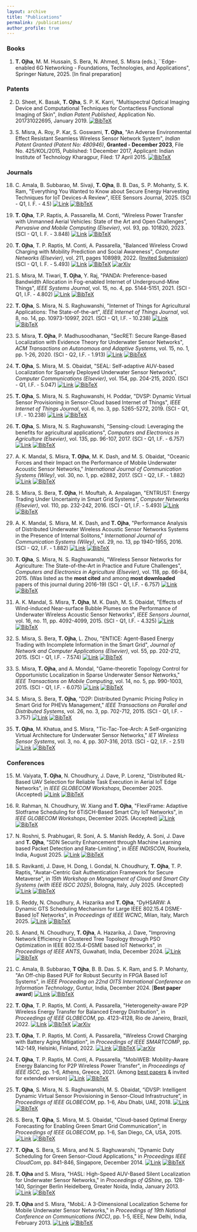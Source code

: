 ```yaml
---
layout: archive
title: "Publications"
permalink: /publications/
author_profile: true
---
```


### Books
1. **T. Ojha**, M. M. Hussain, S. Bera, N. Ahmed, S. Misra (eds.), ``Edge-enabled 6G Networking - Foundations, Technologies, and Applications", Springer Nature, 2025. [In final preparation]

### Patents
2. D. Sheet, K. Basak, **T. Ojha**, S. P. K. Karri, "Multispectral Optical Imaging Device and Computational Techniques for Contactless Functional Imaging of Skin", _Indian Patent Published_, Application No. 201731022695, January 2019.
[![BibTeX](https://img.shields.io/badge/BibTeX-orange?style=flat-square)](https://tamoghnaojha.github.io/files/sheet2019multispectral.txt)

1. S. Misra, A. Roy, P. Kar, S. Goswami, **T. Ojha**, "An Adverse Environmental Effect Resistant Seamless Wireless Sensor Network System", _Indian Patent Granted (Patent No: 480946)_, **Granted - December 2023**, File No. 425/KOL/2015, Published: 1 December 2017, Applicant: Indian Institute of Technology Kharagpur, Filed: 17 April 2015.
[![BibTeX](https://img.shields.io/badge/BibTeX-orange?style=flat-square)](https://tamoghnaojha.github.io/files/misra2023adverse.txt)


### Journals
18. C. Amala, B. Subbarao, M. Sivaji, **T. Ojha**, B. B. Das, S. P. Mohanty, S. K. Ram, "Everything You Wanted to Know about Secure Energy Harvesting Techniques for IoT Devices-A Review", IEEE Sensors Journal, 2025. (SCI - Q1, I. F. - 4.5)
[![Link](https://img.shields.io/badge/Link-blue?style=flat-square)](https://doi.org/10.1109/JSEN.2025.3614640) [![BibTeX](https://img.shields.io/badge/BibTeX-orange?style=flat-square)](https://tamoghnaojha.github.io/files/amala2025everything.txt)

17. **T. Ojha**, T.P. Raptis, A. Passarella, M. Conti, “Wireless Power Transfer with Unmanned Aerial Vehicles: State of the Art and Open Challenges”, _Pervasive and Mobile Computing (Elsevier)_, vol. 93, pp. 101820, 2023. (SCI - Q1, I. F. - 3.848)
[![Link](https://img.shields.io/badge/Link-blue?style=flat-square)](https://www.sciencedirect.com/science/article/pii/S1574119223000780) [![BibTeX](https://img.shields.io/badge/BibTeX-orange?style=flat-square)](https://tamoghnaojha.github.io/files/ojha2023wireless.txt)

16. **T. Ojha**, T. P. Raptis, M. Conti, A. Passarella, "Balanced Wireless Crowd Charging with Mobility Prediction and Social Awareness", _Computer Networks (Elsevier)_, vol. 211, pages 108989, 2022. (<ins>Invited Submission</ins>) (SCI - Q1, I. F. - 5.493)
[![Link](https://img.shields.io/badge/Link-blue?style=flat-square)](https://www.sciencedirect.com/science/article/abs/pii/S1389128622001591) [![BibTeX](https://img.shields.io/badge/BibTeX-orange?style=flat-square)](https://tamoghnaojha.github.io/files/ojha2022balanced.txt) [![arXiv](https://img.shields.io/badge/arXiv-green?style=flat-square)](https://arxiv.org/abs/2204.09399)

15. S. Misra, M. Tiwari, **T. Ojha**, Y. Raj, "PANDA: Preference-based Bandwidth Allocation in Fog-enabled Internet of Underground-Mine Things", _IEEE Systems Journal_, vol. 15, no. 4, pp. 5144-5151, 2021. (SCI - Q1, I.F. - 4.802)
[![Link](https://img.shields.io/badge/Link-blue?style=flat-square)](https://ieeexplore.ieee.org/document/9461869) [![BibTeX](https://img.shields.io/badge/BibTeX-orange?style=flat-square)](https://tamoghnaojha.github.io/files/misra2021panda.txt)

14. **T. Ojha**, S. Misra, N. S. Raghuwanshi, "Internet of Things for Agricultural Applications: The State-of-the-art", _IEEE Internet of Things Journal_, vol. 8, no. 14, pp. 10973-10997, 2021. (SCI - Q1, I.F. - 10.238)
[![Link](https://img.shields.io/badge/Link-blue?style=flat-square)](https://ieeexplore.ieee.org/document/9321474) [![BibTeX](https://img.shields.io/badge/BibTeX-orange?style=flat-square)](https://tamoghnaojha.github.io/files/ojha2021agriiot.txt)

13. S. Misra, **T. Ojha**, P. Madhusoodhanan, "SecRET: Secure Range-Based Localization with Evidence Theory for Underwater Sensor Networks", _ACM Transactions on Autonomous and Adaptive Systems_, vol. 15, no. 1, pp. 1-26, 2020. (SCI - Q2, I.F. - 1.913)
[![Link](https://img.shields.io/badge/Link-blue?style=flat-square)](https://dl.acm.org/doi/10.1145/3431390) [![BibTeX](https://img.shields.io/badge/BibTeX-orange?style=flat-square)](https://tamoghnaojha.github.io/files/misra2020secret.txt)

12. **T. Ojha**, S. Misra, M. S. Obaidat, "SEAL: Self-adaptive AUV-based Localization for Sparsely Deployed Underwater Sensor Networks", _Computer Communications (Elsevier)_, vol. 154, pp. 204-215, 2020. (SCI - Q1, I.F. - 5.047)
[![Link](https://img.shields.io/badge/Link-blue?style=flat-square)](https://www.sciencedirect.com/science/article/abs/pii/S0140366419307285) [![BibTeX](https://img.shields.io/badge/BibTeX-orange?style=flat-square)](https://tamoghnaojha.github.io/files/ojha2020seal.txt)

11. **T. Ojha**, S. Misra, N. S. Raghuwanshi, H. Poddar, "DVSP: Dynamic Virtual Sensor Provisioning in Sensor-Cloud based Internet of Things", _IEEE Internet of Things Journal_, vol. 6, no. 3, pp. 5265-5272, 2019. (SCI - Q1, I.F. - 10.238)
[![Link](https://img.shields.io/badge/Link-blue?style=flat-square)](https://ieeexplore.ieee.org/document/8643570) [![BibTeX](https://img.shields.io/badge/BibTeX-orange?style=flat-square)](https://tamoghnaojha.github.io/files/ojha2019dvsp.txt)

10. **T. Ojha**, S. Misra, N. S. Raghuwanshi, "Sensing-cloud: Leveraging the benefits for agricultural applications", _Computers and Electronics in Agriculture (Elsevier)_, vol. 135, pp. 96-107, 2017. (SCI - Q1, I.F. - 6.757)
[![Link](https://img.shields.io/badge/Link-blue?style=flat-square)](http://www.sciencedirect.com/science/article/pii/S0168169916305099) [![BibTeX](https://img.shields.io/badge/BibTeX-orange?style=flat-square)](https://tamoghnaojha.github.io/files/ojha2017sensingcloud.txt)

9. A. K. Mandal, S. Misra, **T. Ojha**, M. K. Dash, and M. S. Obaidat, "Oceanic Forces and their Impact on the Performance of Mobile Underwater Acoustic Sensor Networks," _International Journal of Communication Systems (Wiley)_, vol. 30, no. 1, pp. e2882, 2017. (SCI - Q2, I.F. - 1.882)
[![Link](https://img.shields.io/badge/Link-blue?style=flat-square)](http://onlinelibrary.wiley.com/doi/10.1002/dac.2882/abstract) [![BibTeX](https://img.shields.io/badge/BibTeX-orange?style=flat-square)](https://tamoghnaojha.github.io/files/mandal2017oceanic.txt)

8. S. Misra, S. Bera, **T. Ojha**, H. Mouftah, A. Anpalagan, "ENTRUST: Energy Trading Under Uncertainty in Smart Grid Systems", _Computer Networks (Elsevier)_, vol. 110, pp. 232-242, 2016. (SCI - Q1, I.F. - 5.493)
[![Link](https://img.shields.io/badge/Link-blue?style=flat-square)](http://www.sciencedirect.com/science/article/pii/S1389128616303206) [![BibTeX](https://img.shields.io/badge/BibTeX-orange?style=flat-square)](https://tamoghnaojha.github.io/files/misra2016entrust.txt)

7. A. K. Mandal, S. Misra, M. K. Dash, and **T. Ojha**, "Performance Analysis of Distributed Underwater Wireless Acoustic Sensor Networks Systems in the Presence of Internal Solitons," _International Journal of Communication Systems (Wiley)_, vol. 29, no. 13, pp 1940-1955, 2016. (SCI - Q2, I.F. - 1.882)
[![Link](https://img.shields.io/badge/Link-blue?style=flat-square)](http://onlinelibrary.wiley.com/doi/10.1002/dac.2843/abstract) [![BibTeX](https://img.shields.io/badge/BibTeX-orange?style=flat-square)](https://tamoghnaojha.github.io/files/mandal2016performance.txt)

6. **T. Ojha**, S. Misra, N. S. Raghuwanshi, "Wireless Sensor Networks for Agriculture: The State-of-the-Art in Practice and Future Challenges", _Computers and Electronics in Agriculture (Elsevier)_, vol. 118, pp. 66-84, 2015. (Was listed as the **most cited** and among **most downloaded** papers of this journal during 2016-19) (SCI - Q1, I.F. - 6.757)
[![Link](https://img.shields.io/badge/Link-blue?style=flat-square)](http://www.sciencedirect.com/science/article/pii/S0168169915002379) [![BibTeX](https://img.shields.io/badge/BibTeX-orange?style=flat-square)](https://tamoghnaojha.github.io/files/ojha2015wsn.txt)

5. A. K. Mandal, S. Misra, **T. Ojha**, M. K. Dash, M. S. Obaidat, "Effects of Wind-induced Near-surface Bubble Plumes on the Performance of Underwater Wireless Acoustic Sensor Networks", _IEEE Sensors Journal_, vol. 16, no. 11, pp. 4092-4099, 2015. (SCI - Q1, I.F. - 4.325)
[![Link](https://img.shields.io/badge/Link-blue?style=flat-square)](http://ieeexplore.ieee.org/stamp/stamp.jsp?arnumber=7120073) [![BibTeX](https://img.shields.io/badge/BibTeX-orange?style=flat-square)](https://tamoghnaojha.github.io/files/mandal2015effects.txt)

4. S. Misra, S. Bera, **T. Ojha**, L. Zhou, "ENTICE: Agent-Based Energy Trading with Incomplete Information in the Smart Grid", _Journal of Network and Computer Applications (Elsevier)_, vol. 55, pp. 202-212, 2015. (SCI - Q1, I.F. - 7.574)
[![Link](https://img.shields.io/badge/Link-blue?style=flat-square)](http://www.sciencedirect.com/science/article/pii/S1084804515001083) [![BibTeX](https://img.shields.io/badge/BibTeX-orange?style=flat-square)](https://tamoghnaojha.github.io/files/misra2015entice.txt)

3. S. Misra, **T. Ojha**, and A. Mondal, "Game-theoretic Topology Control for Opportunistic Localization in Sparse Underwater Sensor Networks," _IEEE Transactions on Mobile Computing_, vol. 14, no. 5, pp. 990-1003, 2015. (SCI - Q1, I.F. - 6.075)
[![Link](https://img.shields.io/badge/Link-blue?style=flat-square)](https://ieeexplore.ieee.org/document/6853401) [![BibTeX](https://img.shields.io/badge/BibTeX-orange?style=flat-square)](https://tamoghnaojha.github.io/files/misra2015game.txt)

2. S. Misra, S. Bera, **T. Ojha**, "D2P: Distributed Dynamic Pricing Policy in Smart Grid for PHEVs Management," _IEEE Transactions on Parallel and Distributed Systems_, vol. 26, no. 3, pp. 702-712, 2015. (SCI - Q1, I.F. - 3.757)
[![Link](https://img.shields.io/badge/Link-blue?style=flat-square)](https://ieeexplore.ieee.org/document/6782392) [![BibTeX](https://img.shields.io/badge/BibTeX-orange?style=flat-square)](https://tamoghnaojha.github.io/files/misra2015d2p.txt)

1. **T. Ojha**, M. Khatua, and S. Misra, "Tic-Tac-Toe-Arch: A Self-organizing Virtual Architecture for Underwater Sensor Networks," _IET Wireless Sensor Systems_, vol. 3, no. 4, pp. 307-316, 2013. (SCI - Q2, I.F. - 2.51)
[![Link](https://img.shields.io/badge/Link-blue?style=flat-square)](https://digital-library.theiet.org/doi/10.1049/iet-wss.2012.0139) [![BibTeX](https://img.shields.io/badge/BibTeX-orange?style=flat-square)](https://tamoghnaojha.github.io/files/misra2015d2p.txt)



### Conferences
15. M. Vaiyata, **T. Ojha**,  N. Choudhury, J. Dave, P. Lorenz, "Distributed RL-Based UAV Selection for Reliable Task Execution in Aerial IoT Edge Networks", in _IEEE GLOBECOM Workshops_, December 2025. (Accepted)
[![Link](https://img.shields.io/badge/Link-blue?style=flat-square)](#) [![BibTeX](https://img.shields.io/badge/BibTeX-orange?style=flat-square)](https://tamoghnaojha.github.io/files/vaiyata2025distributed.txt)

14. R. Rahman, N. Choudhury, W. Xiang and **T. Ojha**, "FlexiFrame: Adaptive Slotframe Scheduling for 6TiSCH-Based Smart City IoT Networks", in _IEEE GLOBECOM Workshops_, December 2025. (Accepted)
[![Link](https://img.shields.io/badge/Link-blue?style=flat-square)](#) [![BibTeX](https://img.shields.io/badge/BibTeX-orange?style=flat-square)](https://tamoghnaojha.github.io/files/rahman2025flexi.txt)

13. N. Roshni, S. Prabhugari, R. Soni, A. S. Manish Reddy, A. Soni, J. Dave and **T. Ojha**, "SDN Security Enhancement through Machine Learning based Packet Detection and Rate-Limiting", in _IEEE INDISCON_, Rourkela, India, August 2025.
[![Link](https://img.shields.io/badge/Link-blue?style=flat-square)](#) [![BibTeX](https://img.shields.io/badge/BibTeX-orange?style=flat-square)](https://tamoghnaojha.github.io/files/roshni2025sdn.txt)

12. S. Ravikanti, J. Dave, H. Dong, I. Gondal, N. Choudhury, **T. Ojha**, T. P. Raptis, "Avatar-Centric Gait Authentication Framework for Secure Metaverse", in _15th Workshop on Management of Cloud and Smart City Systems (with IEEE ISCC 2025)_, Bologna, Italy, July 2025. (Accepted)
[![Link](https://img.shields.io/badge/Link-blue?style=flat-square)](#) [![BibTeX](https://img.shields.io/badge/BibTeX-orange?style=flat-square)](https://tamoghnaojha.github.io/files/ravikanti2025avatar.txt)

11. S. Reddy, N. Choudhury, A. Hazarika and **T. Ojha**, "DyHSARW: A Dynamic GTS Scheduling Mechanism for Large IEEE 802.15.4 DSME-Based IoT Networks", in _Proceedings of IEEE WCNC_, Milan, Italy, March 2025.
[![Link](https://img.shields.io/badge/Link-blue?style=flat-square)](https://ieeexplore.ieee.org/document/10978176) [![BibTeX](https://img.shields.io/badge/BibTeX-orange?style=flat-square)](https://tamoghnaojha.github.io/files/reddy2025dyhsarw.txt)

10. S. Anand, N. Choudhury, **T. Ojha**, A. Hazarika, J. Dave, "Improving Network Efficiency in Clustered Tree Topology through PSO Optimization in IEEE 802.15.4-DSME based IoT Networks", in _Proceedings of IEEE ANTS_, Guwahati, India, December 2024.
[![Link](https://img.shields.io/badge/Link-blue?style=flat-square)](https://ieeexplore.ieee.org/document/10898488) [![BibTeX](https://img.shields.io/badge/BibTeX-orange?style=flat-square)](https://tamoghnaojha.github.io/files/anand2024pso.txt)

9. C. Amala, B. Subbarao, **T Ojha**, B. B. Das. S. K. Ram, and S. P. Mohanty, "An Off-chip Based PUF for Robust Security in FPGA Based IoT Systems", in _IEEE Proceeding on 22nd OITS International Conference on Information Technology_, Guntur, India, December 2024. [**Best paper award**]
[![Link](https://img.shields.io/badge/Link-blue?style=flat-square)](https://ieeexplore.ieee.org/document/10973683) [![BibTeX](https://img.shields.io/badge/BibTeX-orange?style=flat-square)](https://tamoghnaojha.github.io/files/amala2024puf.txt)

8. **T. Ojha**, T. P. Raptis, M. Conti, A. Passarella, "Heterogeneity-aware P2P Wireless Energy Transfer for Balanced Energy Distribution", in _Proceedings of IEEE GLOBECOM_, pp. 4123-4128, Rio de Janeiro, Brazil, 2022.
[![Link](https://img.shields.io/badge/Link-blue?style=flat-square)](https://ieeexplore.ieee.org/document/10001645) [![BibTeX](https://img.shields.io/badge/BibTeX-orange?style=flat-square)](https://tamoghnaojha.github.io/files/ojha2022heterogeneity.txt) [![arXiv](https://img.shields.io/badge/arXiv-green?style=flat-square)](https://arxiv.org/abs/2205.11069)

7. **T. Ojha**, T. P. Raptis, M. Conti, A. Passarella, "Wireless Crowd Charging with Battery Aging Mitigation", in _Proceedings of IEEE SMARTCOMP_, pp. 142-149, Helsinki, Finland, 2022.
[![Link](https://img.shields.io/badge/Link-blue?style=flat-square)](https://ieeexplore.ieee.org/document/9821045) [![BibTeX](https://img.shields.io/badge/BibTeX-orange?style=flat-square)](https://tamoghnaojha.github.io/files/ojha2022crowd.txt) [![arXiv](https://img.shields.io/badge/arXiv-green?style=flat-square)](https://arxiv.org/abs/2204.09311)

6. **T. Ojha**, T. P. Raptis, M. Conti, A. Passarella, "MobiWEB: Mobility-Aware Energy Balancing for P2P Wireless Power Transfer", in _Proceedings of IEEE ISCC_, pp. 1-6, Athens, Greece, 2021. (Among <ins> best papers</ins> & invited for extended version)
[![Link](https://img.shields.io/badge/Link-blue?style=flat-square)](https://ieeexplore.ieee.org/document/9631530) [![BibTeX](https://img.shields.io/badge/BibTeX-orange?style=flat-square)](https://tamoghnaojha.github.io/files/ojha2021mobiweb.txt)

5. **T. Ojha**, S. Misra, N. S. Raghuwanshi, M. S. Obaidat, “iDVSP: Intelligent Dynamic Virtual Sensor Provisioning in Sensor-Cloud Infrastructure”, in _Proceedings of IEEE GLOBECOM_, pp. 1-6, Abu Dhabi, UAE, 2018.
[![Link](https://img.shields.io/badge/Link-blue?style=flat-square)](https://ieeexplore.ieee.org/document/8647815) [![BibTeX](https://img.shields.io/badge/BibTeX-orange?style=flat-square)](https://tamoghnaojha.github.io/files/ojha2018idvsp.txt)

4. S. Bera, **T. Ojha**, S. Misra, M. S. Obaidat, "Cloud-based Optimal Energy Forecasting for Enabling Green Smart Grid Communication", in _Proceedings of IEEE GLOBECOM_, pp. 1-6, San Diego, CA, USA, 2015.
[![Link](https://img.shields.io/badge/Link-blue?style=flat-square)](https://ieeexplore.ieee.org/document/7417591) [![BibTeX](https://img.shields.io/badge/BibTeX-orange?style=flat-square)](https://tamoghnaojha.github.io/files/bera2015forecasting.txt)

3. **T. Ojha**, S. Bera, S. Misra, and N. S. Raghuwanshi, "Dynamic Duty Scheduling for Green Sensor-Cloud Applications," in _Proceedings IEEE CloudCom_, pp. 841-846, Singapore, December 2014.
[![Link](https://img.shields.io/badge/Link-blue?style=flat-square)](https://ieeexplore.ieee.org/document/7037771) [![BibTeX](https://img.shields.io/badge/BibTeX-orange?style=flat-square)](https://tamoghnaojha.github.io/files/ojha2014duty.txt)

2. **T. Ojha** and S. Misra, "HASL: High-Speed AUV-Based Silent Localization for Underwater Sensor Networks," in _Proceedings of QShine_, pp. 128-140, Springer Berlin Heidelberg, Greater Noida, India, January 2013.
[![Link](https://img.shields.io/badge/Link-blue?style=flat-square)](http://link.springer.com/chapter/10.1007%2F978-3-642-37949-9_11) [![BibTeX](https://img.shields.io/badge/BibTeX-orange?style=flat-square)](https://tamoghnaojha.github.io/files/ojha2013hasl.txt)

1. **T. Ojha** and S. Misra, "MobiL: A 3-Dimensional Localization Scheme for Mobile Underwater Sensor Networks," in _Proceedings of 19th National Conference on Communications (NCC)_, pp. 1-5, IEEE, New Delhi, India, February 2013.
[![Link](https://img.shields.io/badge/Link-blue?style=flat-square)](https://ieeexplore.ieee.org/document/6488033) [![BibTeX](https://img.shields.io/badge/BibTeX-orange?style=flat-square)](https://tamoghnaojha.github.io/files/ojha2013mobil.txt)


